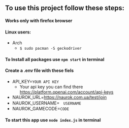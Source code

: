 ## To use this project follow these steps:

#### Works only with firefox browser

#### Linux users:
  * Arch
    - `$ sudo pacman -S geckodriver`


#### To Install all packages use `npm start` in terminal

#### Create a .env file with these fiels
* API_KEY=`YOUR API KEY`
  * Your api key you can find there https://platform.openai.com/account/api-keys
* NAUROK_URL=https://naurok.com.ua/test/join
* NAUROK_USERNAME=ㅤ`USERNAME`
* NAUROK_GAMECODE=`CODE`

#### To start this app use `node index.js` in terminal
